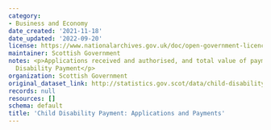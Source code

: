 ```yaml
---
category:
- Business and Economy
date_created: '2021-11-18'
date_updated: '2022-09-20'
license: https://www.nationalarchives.gov.uk/doc/open-government-licence/version/3/
maintainer: Scottish Government
notes: <p>Applications received and authorised, and total value of payments for Child
  Disability Payment</p>
organization: Scottish Government
original_dataset_link: http://statistics.gov.scot/data/child-disability-payment
records: null
resources: []
schema: default
title: 'Child Disability Payment: Applications and Payments'
---
```

